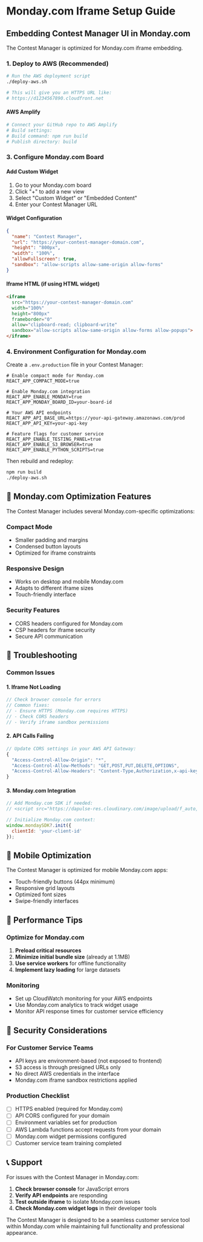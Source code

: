 # Monday.com Iframe Setup Guide

## Embedding Contest Manager UI in Monday.com
The Contest Manager is optimized for Monday.com iframe embedding.


### 1. Deploy to AWS (Recommended)
```bash
# Run the AWS deployment script
./deploy-aws.sh

# This will give you an HTTPS URL like:
# https://d1234567890.cloudfront.net
```

#### AWS Amplify
```bash
# Connect your GitHub repo to AWS Amplify
# Build settings:
# Build command: npm run build
# Publish directory: build
```

### 3. Configure Monday.com Board

#### Add Custom Widget
1. Go to your Monday.com board
2. Click "+" to add a new view
3. Select "Custom Widget" or "Embedded Content"
4. Enter your Contest Manager URL

#### Widget Configuration
```json
{
  "name": "Contest Manager",
  "url": "https://your-contest-manager-domain.com",
  "height": "800px",
  "width": "100%",
  "allowFullscreen": true,
  "sandbox": "allow-scripts allow-same-origin allow-forms"
}
```

#### Iframe HTML (if using HTML widget)
```html
<iframe 
  src="https://your-contest-manager-domain.com"
  width="100%" 
  height="800px"
  frameborder="0"
  allow="clipboard-read; clipboard-write"
  sandbox="allow-scripts allow-same-origin allow-forms allow-popups">
</iframe>
```

### 4. Environment Configuration for Monday.com

Create a `.env.production` file in your Contest Manager:

```env
# Enable compact mode for Monday.com
REACT_APP_COMPACT_MODE=true

# Enable Monday.com integration
REACT_APP_ENABLE_MONDAY=true
REACT_APP_MONDAY_BOARD_ID=your-board-id

# Your AWS API endpoints
REACT_APP_API_BASE_URL=https://your-api-gateway.amazonaws.com/prod
REACT_APP_API_KEY=your-api-key

# Feature flags for customer service
REACT_APP_ENABLE_TESTING_PANEL=true
REACT_APP_ENABLE_S3_BROWSER=true
REACT_APP_ENABLE_PYTHON_SCRIPTS=true
```

Then rebuild and redeploy:
```bash
npm run build
./deploy-aws.sh
```

## 🎨 Monday.com Optimization Features

The Contest Manager includes several Monday.com-specific optimizations:

### Compact Mode
- Smaller padding and margins
- Condensed button layouts
- Optimized for iframe constraints

### Responsive Design
- Works on desktop and mobile Monday.com
- Adapts to different iframe sizes
- Touch-friendly interface

### Security Features
- CORS headers configured for Monday.com
- CSP headers for iframe security
- Secure API communication

## 🔧 Troubleshooting

### Common Issues

#### 1. Iframe Not Loading
```javascript
// Check browser console for errors
// Common fixes:
// - Ensure HTTPS (Monday.com requires HTTPS)
// - Check CORS headers
// - Verify iframe sandbox permissions
```

#### 2. API Calls Failing
```javascript
// Update CORS settings in your AWS API Gateway:
{
  "Access-Control-Allow-Origin": "*",
  "Access-Control-Allow-Methods": "GET,POST,PUT,DELETE,OPTIONS",
  "Access-Control-Allow-Headers": "Content-Type,Authorization,x-api-key"
}
```

#### 3. Monday.com Integration
```javascript
// Add Monday.com SDK if needed:
// <script src="https://dapulse-res.cloudinary.com/image/upload/f_auto,q_auto/remote_mondaycom_static/uploads/monday-sdk.js"></script>

// Initialize Monday.com context:
window.mondaySDK?.init({
  clientId: 'your-client-id'
});
```

## 📱 Mobile Optimization

The Contest Manager is optimized for mobile Monday.com apps:

- Touch-friendly buttons (44px minimum)
- Responsive grid layouts
- Optimized font sizes
- Swipe-friendly interfaces

## 🚀 Performance Tips

### Optimize for Monday.com
1. **Preload critical resources**
2. **Minimize initial bundle size** (already at 1.1MB)
3. **Use service workers** for offline functionality
4. **Implement lazy loading** for large datasets

### Monitoring
- Set up CloudWatch monitoring for your AWS endpoints
- Use Monday.com analytics to track widget usage
- Monitor API response times for customer service efficiency

## 🔐 Security Considerations

### For Customer Service Teams
- API keys are environment-based (not exposed to frontend)
- S3 access is through presigned URLs only
- No direct AWS credentials in the interface
- Monday.com iframe sandbox restrictions applied

### Production Checklist
- [ ] HTTPS enabled (required for Monday.com)
- [ ] API CORS configured for your domain
- [ ] Environment variables set for production
- [ ] AWS Lambda functions accept requests from your domain
- [ ] Monday.com widget permissions configured
- [ ] Customer service team training completed

## 📞 Support

For issues with the Contest Manager in Monday.com:

1. **Check browser console** for JavaScript errors
2. **Verify API endpoints** are responding
3. **Test outside iframe** to isolate Monday.com issues
4. **Check Monday.com widget logs** in their developer tools

The Contest Manager is designed to be a seamless customer service tool within Monday.com while maintaining full functionality and professional appearance.
